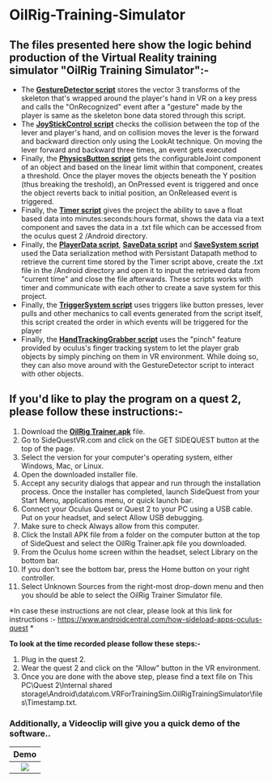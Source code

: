 # OilRig-Training-Simulator
## The files presented here show the logic behind production of the Virtual Reality training simulator "OilRig Training Simulator":-

* The [**GestureDetector script**](Assets/Scripts/GestureDetector.cs) stores the vector 3 transforms of the skeleton that's wrapped around the player's hand in VR on a key press and calls the "OnRecognized" event after a "gesture" made by the player is same as the skeleton bone data stored through this script.
* The [**JoyStickControl script**](Assets/Scripts/JoystickControl.cs) checks the collision between the top of the lever and player's hand, and on collision moves the lever is the forward and backward direction only using the LookAt technique. On moving the lever forward and backward three times, an event gets executed 
* Finally, the [**PhysicsButton script**](Assets/Scripts/PhysicsButton.cs) gets the configurableJoint component of an object and based on the linear limit within that component, creates a threshold. Once the player moves the objects beneath the Y position (thus breaking the treshold), an OnPressed event is triggered and once the object reverts back to initial position, an OnReleased event is triggered. 
* Finally, the [**Timer script**](Assets/Scripts/Timer.cs) gives the project the ability to save a float based data into minutes:seconds:hours format, shows the data via a text component and saves the data in a .txt file which can be accessed from the oculus quest 2 /Android directory.
* Finally, the [**PlayerData script**](Assets/Scripts/PlayerData.cs), [**SaveData script**](Assets/Scripts/SaveData.cs) and [**SaveSystem script**](Assets/Scripts/SaveSystem.cs) used the Data serialization method with Persistant Datapath method to retrieve the current time stored by the Timer script above, create the .txt file in the /Android directory and open it to input the retrieved data from "current time" and close the file afterwards. These scripts works with timer and communicate with each other to create a save system for this project.
* Finally, the [**TriggerSystem script**](Assets/Scripts/TriggerSystem.cs) uses triggers like button presses, lever pulls and other mechanics to call events generated from the script itself, this script created the order in which events will be triggered for the player 
* Finally, the [**HandTrackingGrabber script**](Assets/Scripts/HandTrackinGrabber.cs) uses the "pinch" feature provided by oculus's finger tracking system to let the player grab objects by simply pinching on them in VR environment. While doing so, they can also move around with the GestureDetector script to interact with other objects.
## If you'd like to play the program on a quest 2, please follow these instructions:-
1. Download the  [**OilRig Trainer.apk**](https://drive.google.com/file/d/1WTGJ-mLGk28n3vuhOgInZ_9ItNfbJpP_/view?usp=sharing) file.
2. Go to SideQuestVR.com and click on the GET SIDEQUEST button at the top of the page.
3. Select the version for your computer's operating system, either Windows, Mac, or Linux.
4. Open the downloaded installer file.
5. Accept any security dialogs that appear and run through the installation process. Once the installer has completed, launch SideQuest from your Start Menu, applications menu, or quick launch bar.
6. Connect your Oculus Quest or Quest 2 to your PC using a USB cable. Put on your headset, and select Allow USB debugging.
7. Make sure to check Always allow from this computer.
8. Click the Install APK file from a folder on the computer button at the top of SideQuest and select the OilRig Trainer.apk file you downloaded.
9. From the Oculus home screen within the headset, select Library on the bottom bar. 
10. If you don't see the bottom bar, press the Home button on your right controller.
11. Select Unknown Sources from the right-most drop-down menu and then you should be able to select the OilRig Trainer Simulator file.

*In case these instructions are not clear, please look at this link for instructions :- https://www.androidcentral.com/how-sideload-apps-oculus-quest *

**To look at the time recorded please follow these steps:-**
1. Plug in the quest 2.
2. Wear the quest 2 and click on the “Allow” button in the VR environment.
3. Once you are done with the above step, please find a text file on This PC\Quest 2\Internal shared storage\Android\data\com.VRForTrainingSim.OilRigTrainingSimulator\files\Timestamp.txt.

### Additionally, a Videoclip will give you a quick demo of the software..
Demo             |
:-------------------------:|
[![](https://i.ytimg.com/vi/sYnfYWVbeMs/maxresdefault.jpg)](https://youtu.be/sYnfYWVbeMs "Oil Rig Training Simulator") |
